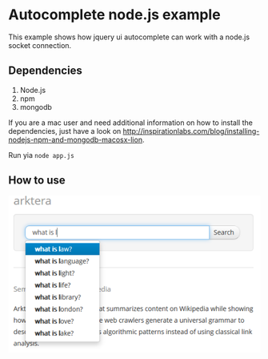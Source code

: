 # Autocomplete node.js example

This example shows how jquery ui autocomplete can work with a node.js socket connection.


## Dependencies

1. Node.js
2. npm
3. mongodb

If you are a mac user and need additional information on how to install the dependencies, just have a look on http://inspirationlabs.com/blog/installing-nodejs-npm-and-mongodb-macosx-lion.


Run  yia `node app.js`

## How to use

![](/autocomplete.png)